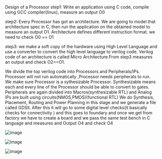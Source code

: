 
Design of a Processor
step1: Write an application using C  code, compile using GCC compiler(linux), measure an output O0

step2: Every Processor has got an architecture. We are going to model that architecture spec in C, then run the application on the obtained model to measure an output O1. Architecture defines different instruction format. we need to check O0 == O1

step3: we make a soft copy of the hardware using High Level Language and use a converter to convert the high level language to verilog code. Verilog code of an architecture is called Micro Architecture.From step3 measures an output and check O2==O1.

We divide the top verilog code into Processors and Peripherals/IPs. Processor will not run automatically ,Processor needs peripherals to run. We make sure Processor is a sythesizable Processor. Synthesizable means each and every line of the Processor should be able to convert to gates. Peripherals are again divided into Macros(synthesizable RTL) and Analog IPs are built using circuits(NMOS,PMOS)(functional RTL) We do Synthesis, Placement, Routing and Power Planning in this stage and we generate a file called GDSII. After this it will go to some digital level checks(it basically checks for connectivity ) and this goes to foundary and once we get from factory we have to create a board and we pass the same test bench in C language and measures and Output O4 and check O4

![image](https://github.com/user-attachments/assets/565d8c0e-4770-43f6-b3d3-68209860198f)

![image](https://github.com/user-attachments/assets/d080435d-072b-4c6f-940a-1cee4c9594fe)

![image](https://github.com/user-attachments/assets/28e33b48-8eec-4be2-909f-fa0fc56e3c81)








  



